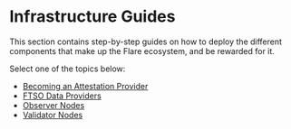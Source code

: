 <!-- ---
section_icon: infra-icon.svg
section_icon_type: stroked-svg
--- -->

# Infrastructure Guides

This section contains step-by-step guides on how to deploy the different components that make up the Flare ecosystem, and be rewarded for it.

Select one of the topics below:

* [Becoming an Attestation Provider](./attestation/index.md)
* [FTSO Data Providers](./data/index.md)
* [Observer Nodes](./observation/index.md)
* [Validator Nodes](./validation/index.md)
